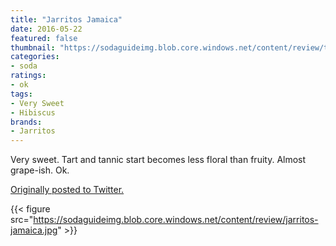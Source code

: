 ```yaml
---
title: "Jarritos Jamaica"
date: 2016-05-22
featured: false
thumbnail: "https://sodaguideimg.blob.core.windows.net/content/review/thumbs/jarritos-jamaica.jpg"
categories:
- soda
ratings:
- ok
tags:
- Very Sweet
- Hibiscus
brands:
- Jarritos
---
```


Very sweet. Tart and tannic start becomes less floral than fruity. Almost grape-ish. Ok.

[Originally posted to Twitter.](https://twitter.com/Cavorter/status/734497720732254208)

{{< figure src="https://sodaguideimg.blob.core.windows.net/content/review/jarritos-jamaica.jpg" >}}
